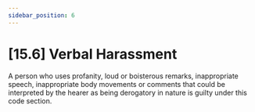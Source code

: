 ```yaml
---
sidebar_position: 6
---
```

# [15.6] Verbal Harassment

A person who uses profanity, loud or boisterous remarks, inappropriate speech, inappropriate body movements or comments that could be interpreted by the hearer as being derogatory in nature is guilty under this code section.